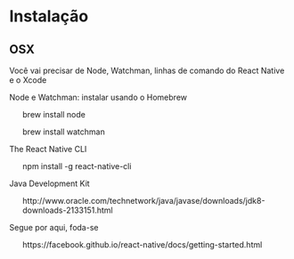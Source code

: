 <h1>Instalação</h1>
<h2>OSX</h2>
<p> Você vai precisar de Node, Watchman, linhas de comando do React Native e o Xcode</p>
<p>Node e Watchman:
  instalar usando o Homebrew
<ul>brew install node</ul>
<ul>brew install watchman</ul>

<p>The React Native CLI
<ul>npm install -g react-native-cli</ul>

<p>Java Development Kit
  <ul>
  <a>http://www.oracle.com/technetwork/java/javase/downloads/jdk8-downloads-2133151.html</a>
  </ul>


<p> Segue por aqui, foda-se
  <ul><a>
  https://facebook.github.io/react-native/docs/getting-started.html  
  </a></ul>
